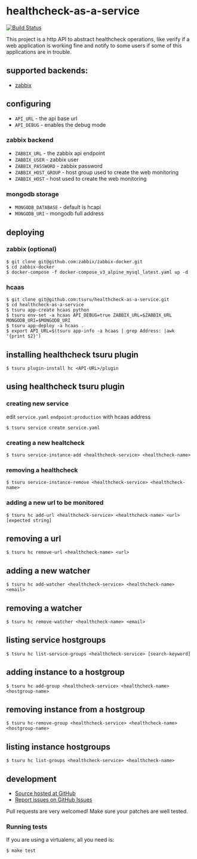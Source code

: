 # healthcheck-as-a-service

[![Build Status](https://travis-ci.org/tsuru/healthcheck-as-a-service.png?branch=master)](https://travis-ci.org/tsuru/healthcheck-as-a-service)

This project is a http API to abstract healthcheck operations, like verify if a web application is working fine and notify to some users if some of this applications are in trouble.

## supported backends:

 * [zabbix](http://zabbix.com)

## configuring

* `API_URL` - the api base url
* `API_DEBUG` - enables the debug mode

### zabbix backend

* `ZABBIX_URL` - the zabbix api endpoint
* `ZABBIX_USER` - zabbix user
* `ZABBIX_PASSWORD` - zabbix password
* `ZABBIX_HOST_GROUP` - host group used to create the web monitoring
* `ZABBIX_HOST` - host used to create the web monitoring

### mongodb storage

* `MONGODB_DATABASE` - default is hcapi
* `MONGODB_URI` - mongodb full address

## deploying

### zabbix (optional)

    $ git clone git@github.com:zabbix/zabbix-docker.git
    $ cd zabbix-docker
    $ docker-compose -f docker-compose_v3_alpine_mysql_latest.yaml up -d

### hcaas

    $ git clone git@github.com:tsuru/healthcheck-as-a-service.git
    $ cd healthcheck-as-a-service
    $ tsuru app-create hcaas python
    $ tsuru env-set -a hcaas API_DEBUG=true ZABBIX_URL=$ZABBIX_URL MONGODB_URI=$MONGODB_URI
    $ tsuru app-deploy -a hcaas .
    $ export API_URL=$(tsuru app-info -a hcaas | grep Address: |awk '{print $2}')

## installing healthcheck tsuru plugin

    $ tsuru plugin-install hc <API-URL>/plugin

## using healthcheck tsuru plugin

### creating new service

edit `service.yaml` `endpoint:production` with hcaas address

    $ tsuru service create service.yaml

### creating a new healtcheck

    $ tsuru service-instance-add <healthcheck-service> <healthcheck-name>

### removing a healthcheck

    $ tsuru service-instance-remove <healthcheck-service> <healthcheck-name>

### adding a new url to be monitored

    $ tsuru hc add-url <healthcheck-service> <healthcheck-name> <url> [expected string]

## removing a url

    $ tsuru hc remove-url <healthcheck-name> <url>

## adding a new watcher

    $ tsuru hc add-watcher <healthcheck-service> <healthcheck-name> <email>

## removing a watcher

    $ tsuru hc remove-watcher <healthcheck-name> <email>

## listing service hostgroups

    $ tsuru hc list-service-groups <healthcheck-service> [search-keyword]

## adding instance to a hostgroup

    $ tsuru hc add-group <healthcheck-service> <healthcheck-name> <hostgroup-name>

## removing instance from a hostgroup

    $ tsuru hc-remove-group <healthcheck-service> <healthcheck-name> <hostgroup-name>

## listing instance hostgroups

    $ tsuru hc list-groups <healthcheck-service> <healthcheck-name>

## development

 * [Source hosted at GitHub](http://github.com/tsuru/healthcheck-as-a-service)
 * [Report issues on GitHub Issues](http://github.com/tsuru/healthcheck-as-a-service/issues)

Pull requests are very welcomed! Make sure your patches are well tested.

### Running tests

If you are using a virtualenv, all you need is:

    $ make test
